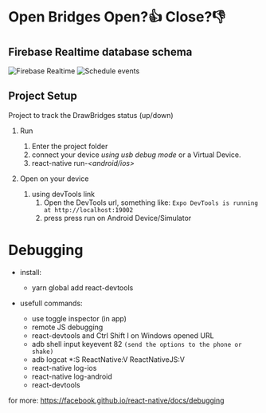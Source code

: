 # Open Bridges  Open?👍  Close?👎




## Firebase Realtime database schema
![Firebase Realtime](https://media.giphy.com/media/47Jko4ZuPBgOgs9LRd/giphy.gif)
![Schedule events](https://media.giphy.com/media/62cXq3zwLS32DTwwDA/giphy.gif)




## Project Setup
Project to track the DrawBridges status (up/down)


1.  Run 
    1.  Enter the project folder
    2.  connect your device *using usb debug mode* or a Virtual Device.
    3.  react-native run-*<android/ios>*



1.  Open on your device
    1.  using devTools link
          1.  Open the DevTools url, something like: `Expo DevTools is running at http://localhost:19002`
          2.  press press run on Android Device/Simulator
         


# Debugging
* install:
    * yarn global add react-devtools


* usefull commands:
    * use toggle inspector (in app)
    * remote JS debugging
    * react-devtools and Ctrl Shift I on Windows opened URL
    * adb shell input keyevent 82 `(send the options to the phone or shake)`
    * adb logcat *:S ReactNative:V ReactNativeJS:V 
    * react-native log-ios
    * react-native log-android
    * react-devtools


for more:
https://facebook.github.io/react-native/docs/debugging
